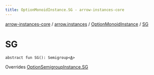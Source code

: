 ```yaml
---
title: OptionMonoidInstance.SG - arrow-instances-core
---
```


[arrow-instances-core](../../index.html) / [arrow.instances](../index.html) / [OptionMonoidInstance](index.html) / [SG](./-s-g.html)

# SG

`abstract fun SG(): Semigroup<`[`A`](index.html#A)`>`

Overrides [OptionSemigroupInstance.SG](../-option-semigroup-instance/-s-g.html)

